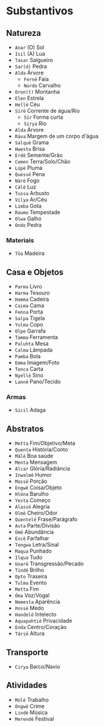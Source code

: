 # Substantivos

## Natureza

-   `Anar` (O) Sol
-   `Isil` (A) Lua
-   `Tasar` Salgueiro
-   `Sar(d)` Pedra
-   `Alda` Árvore
    -   `Fernë` Faia
    -   `Nordo` Carvalho
-   `Oron(t)` Montanha
-   `Elen` Estrela
-   `Hellë` Céu
-   `Sírë` Corrente de água/Rio
    -   `Sír` Forma curta
    -   `Sirya` Rio
-   `Alda` Árvore
-   `Ráva` Margem de um corpo d'água
-   `Salquë` Grama
-   `Hwesta` Brisa
-   `Erdë` Semente/Grão
-   `Cemen` Terra/Solo/Chão
-   `Lúpë` Pluma
-   `Quessë` Pena
-   `Nárë` Fogo
-   `Cálë` Luz
-   `Tussa` Arbusto
-   `Vilya` Ar/Céu
-   `Limba` Gota
-   `Raumo` Tempestade
-   `Olwa` Galho
-   `Ondo` Pedra

### Materiais

-   `Töa` Madeira

## Casa e Objetos

-   `Parma` Livro
-   `Harma` Tesouro
-   `Hamma` Cadeira
-   `Caima` Cama
-   `Fenna` Porta
-   `Salpa` Tigela
-   `Yulma` Copo
-   `Olpe` Garrafa
-   `Tamma` Ferramenta
-   `Paluhta` Mesa
-   `Calma` Lâmpada
-   `Pamba` Bola
-   `Emma` Imagem/Foto
-   `Tenca` Carta
-   `Nyellë` Sino
-   `Lannë` Pano/Tecido

### Armas

-   `Sicil` Adaga

## Abstratos

-   `Metta` Fim/Objetivo/Meta
-   `Quenta` História/Conto
-   `Málë` Boa saúde
-   `Menta` Mensagem
-   `Alcar` Glória/Radiância
-   `Inwalmë` Humor
-   `Massë` Porção
-   `Engwë` Coisa/Objeto
-   `Hlóna` Barulho
-   `Yesta` Começo
-   `Alassë` Alegria
-   `Olmë` Cheiro/Odor
-   `Quentelë` Frase/Parágrafo
-   `Asta` Parte/Divisão
-   `Úmë` Abundância
-   `Escë` Farfalhar
-   `Tengwa` Letra/Sinal
-   `Maqua` Punhado
-   `Ilqua` Tudo
-   `Uxarë` Transgressão/Pecado
-   `Tindë` Brilho
-   `Opto` Traseira
-   `Tulma` Evento
-   `Metta` Fim
-   `Óma` Voz/Vogal
-   `Nemesta` Aparência
-   `Þossë` Medo
-   `Handelë` Intelecto
-   `Aquapahtië` Privacidade
-   `Enda` Centro/Coração
-   `Tárië` Altura

## Transporte

-   `Cirya` Barco/Navio

## Atividades

-   `Mólë` Trabalho
-   `Ongwë` Crime
-   `Lindë` Música
-   `Merendë` Festival
